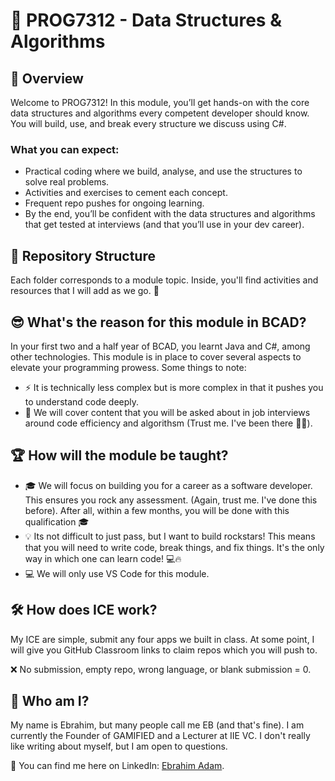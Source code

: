 # 🎯 PROG7312 - Data Structures & Algorithms

## 📖 Overview

Welcome to PROG7312! In this module, you’ll get hands-on with the core data structures and algorithms every competent developer should know. You will build, use, and break every structure we discuss using C#.

### What you can expect:
- Practical coding where we build, analyse, and use the structures to solve real problems.
- Activities and exercises to cement each concept.
- Frequent repo pushes for ongoing learning.
- By the end, you’ll be confident with the data structures and algorithms that get tested at interviews (and that you’ll use in your dev career).


## 📂 Repository Structure
Each folder corresponds to a module topic. Inside, you'll find activities and resources that I will add as we go. 📁

## 😎 What's the reason for this module in BCAD?

In your first two and a half year of BCAD, you learnt Java and C#, among other technologies. This module is in place to cover several aspects to elevate your programming prowess. Some things to note:

- ⚡ It is technically less complex but is more complex in that it pushes you to understand code deeply.
- 🎯 We will cover content that you will be asked about in job interviews around code efficiency and algorithsm (Trust me. I've been there 👨‍💻).

## 🏆 How will the module be taught?
- 🎓 We will focus on building you for a career as a software developer. This ensures you rock any assessment. (Again, trust me. I've done this before). After all, within a few months, you will be done with this qualification 🎓
- 💡 Its not difficult to just pass, but I want to build rockstars! This means that you will need to write code, break things, and fix things. It's the only way in which one can learn code! 💻🔥
- 💻 We will only use VS Code for this module.

## 🛠 How does ICE work?
My ICE are simple, submit any four apps we built in class. At some point, I will give you GitHub Classroom links to claim repos which you will push to.  

❌ No submission, empty repo, wrong language, or blank submission = 0.

## 👋 Who am I?  
My name is Ebrahim, but many people call me EB (and that's fine). I am currently the Founder of GAMIFIED and a Lecturer at IIE VC. I don't really like writing about myself, but I am open to questions.  

🔗 You can find me here on LinkedIn: [Ebrahim Adam](https://www.linkedin.com/in/ebadamza/).  
